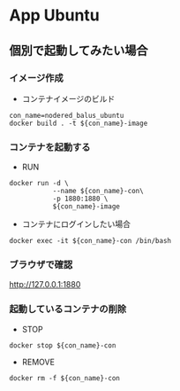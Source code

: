 # App Ubuntu

## 個別で起動してみたい場合

### イメージ作成

+ コンテナイメージのビルド

```
con_name=nodered_balus_ubuntu
docker build . -t ${con_name}-image
```

### コンテナを起動する

+ RUN

```
docker run -d \
           --name ${con_name}-con\
           -p 1880:1880 \
           ${con_name}-image
```

+ コンテナにログインしたい場合

```
docker exec -it ${con_name}-con /bin/bash
```

### ブラウザで確認

http://127.0.0.1:1880

### 起動しているコンテナの削除

+ STOP

```
docker stop ${con_name}-con
```

+ REMOVE

```
docker rm -f ${con_name}-con
```
